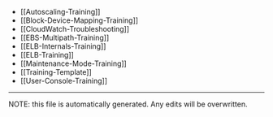 * [[Autoscaling-Training]]
* [[Block-Device-Mapping-Training]]
* [[CloudWatch-Troubleshooting]]
* [[EBS-Multipath-Training]]
* [[ELB-Internals-Training]]
* [[ELB-Training]]
* [[Maintenance-Mode-Training]]
* [[Training-Template]]
* [[User-Console-Training]]

*****
NOTE: this file is automatically generated. Any edits will be overwritten.
